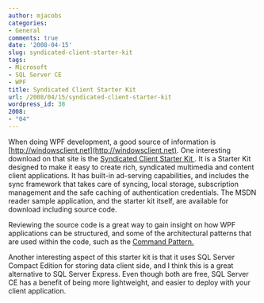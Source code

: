 ```yaml
---
author: mjacobs
categories:
- General
comments: true
date: '2008-04-15'
slug: syndicated-client-starter-kit
tags:
- Microsoft
- SQL Server CE
- WPF
title: Syndicated Client Starter Kit
url: /2008/04/15/syndicated-client-starter-kit
wordpress_id: 38
2008:
- "04"
---
```



When doing WPF development, a good source of information is [http://windowsclient.net](http://windowsclient.net). One interesting download on that site is the [Syndicated Client Starter Kit ](http://windowsclient.net/wpf/starter-kits/sce.aspx). It is a Starter Kit designed to make it easy to create rich, syndicated multimedia and content client applications. It has built-in ad-serving capabilities, and includes the sync framework that takes care of syncing, local storage, subscription management and the safe caching of authentication credentials. The MSDN reader sample application, and the starter kit itself, are available for download including source code.

Reviewing the source code is a great way to gain insight on how WPF applications can be structured, and some of the architectural patterns that are used within the code, such as the [Command Pattern. ](http://www.microsoft.com/belux/msdn/nl/community/columns/jdruyts/wpf_commandpattern.mspx)

Another interesting aspect of this starter kit is that it uses SQL Server Compact Edition for storing data client side, and I think this is a great alternative to SQL Server Express. Even though both are free, SQL Server CE has a benefit of being more lightweight, and easier to deploy with your client application.
